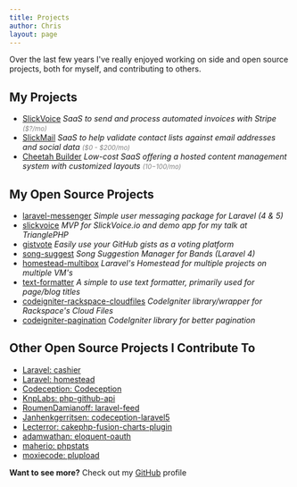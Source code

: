 ```yaml
---
title: Projects
author: Chris
layout: page
---
```

Over the last few years I've really enjoyed working on side and open source projects, both for myself, and contributing to others.

## My Projects
* [SlickVoice](https://slickvoice.io) _SaaS to send and process automated invoices with Stripe <small style="color: grey;">($?/mo)</small>_
* [SlickMail](https://slickmail.io) _SaaS to help validate contact lists against email addresses and social data <small style="color: grey;">($0 - $200/mo)</small>_
* [Cheetah Builder](http://www.cheetahbuilder.com) _Low-cost SaaS offering a hosted content management system with customized layouts <small style="color: grey;">($10-$100/mo)</small>_

## My Open Source Projects

* [laravel-messenger](https://github.com/cmgmyr/laravel-messenger) _Simple user messaging package for Laravel (4 & 5)_
* [slickvoice](https://github.com/cmgmyr/mvp.slickvoice.io) _MVP for SlickVoice.io and demo app for my talk at TrianglePHP_
* [gistvote](https://github.com/cmgmyr/gistvote) _Easily use your GitHub gists as a voting platform_
* [song-suggest](https://github.com/cmgmyr/song-suggest) _Song Suggestion Manager for Bands (Laravel 4)_
* [homestead-multibox](https://github.com/cmgmyr/homestead-multibox) _Laravel's Homestead for multiple projects on multiple VM's_
* [text-formatter](https://github.com/SpartzInc/text-formatter) _A simple to use text formatter, primarily used for page/blog titles_
* [codeigniter-rackspace-cloudfiles](https://github.com/modomg/codeigniter-rackspace-cloudfiles) _CodeIgniter library/wrapper for Rackspace's Cloud Files_
* [codeigniter-pagination](https://github.com/modomg/codeigniter-pagination) _CodeIgniter library for better pagination_

## Other Open Source Projects I Contribute To

* [Laravel: cashier](https://github.com/laravel/cashier)
* [Laravel: homestead](https://github.com/laravel/homestead)
* [Codeception: Codeception](https://github.com/Codeception/Codeception)
* [KnpLabs: php-github-api](https://github.com/KnpLabs/php-github-api)
* [RoumenDamianoff: laravel-feed](https://github.com/RoumenDamianoff/laravel-feed)
* [Janhenkgerritsen: codeception-laravel5](https://github.com/janhenkgerritsen/codeception-laravel5)
* [Lecterror: cakephp-fusion-charts-plugin](https://github.com/lecterror/cakephp-fusion-charts-plugin)
* [adamwathan: eloquent-oauth](https://github.com/adamwathan/eloquent-oauth)
* [maherio: phpstats](https://github.com/maherio/phpstats)
* [moxiecode: plupload](https://github.com/moxiecode/plupload)

**Want to see more?** Check out my [GitHub](https://github.com/cmgmyr) profile